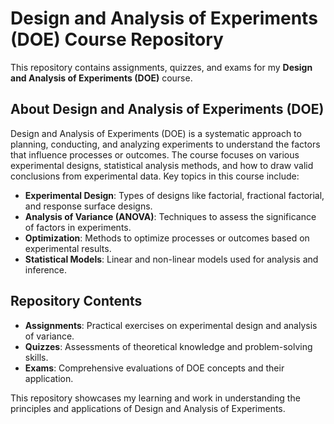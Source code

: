 # Design and Analysis of Experiments (DOE) Course Repository

This repository contains assignments, quizzes, and exams for my **Design and Analysis of Experiments (DOE)** course.

## About Design and Analysis of Experiments (DOE)  
Design and Analysis of Experiments (DOE) is a systematic approach to planning, conducting, and analyzing experiments to understand the factors that influence processes or outcomes. The course focuses on various experimental designs, statistical analysis methods, and how to draw valid conclusions from experimental data. Key topics in this course include:
- **Experimental Design**: Types of designs like factorial, fractional factorial, and response surface designs.
- **Analysis of Variance (ANOVA)**: Techniques to assess the significance of factors in experiments.
- **Optimization**: Methods to optimize processes or outcomes based on experimental results.
- **Statistical Models**: Linear and non-linear models used for analysis and inference.

## Repository Contents  
- **Assignments**: Practical exercises on experimental design and analysis of variance.
- **Quizzes**: Assessments of theoretical knowledge and problem-solving skills.
- **Exams**: Comprehensive evaluations of DOE concepts and their application.

This repository showcases my learning and work in understanding the principles and applications of Design and Analysis of Experiments.
